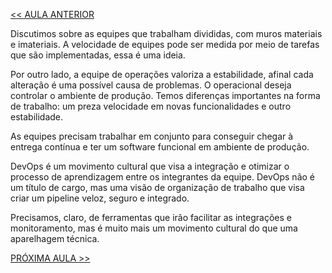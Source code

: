 [<< AULA ANTERIOR](https://github.com/pvreboucas/integracao-continua-ci/blob/aula-05/aulas/2-O%20que%20%C3%A9%20Integra%C3%A7%C3%A3o%20Cont%C3%ADnua.md)




Discutimos sobre as equipes que trabalham divididas, com muros materiais e imateriais. A velocidade de equipes pode ser medida por meio de tarefas que são implementadas, essa é uma ideia.

Por outro lado, a equipe de operações valoriza a estabilidade, afinal cada alteração é uma possível causa de problemas. O operacional deseja controlar o ambiente de produção. Temos diferenças importantes na forma de trabalho: um preza velocidade em novas funcionalidades e outro estabilidade.

As equipes precisam trabalhar em conjunto para conseguir chegar à entrega contínua e ter um software funcional em ambiente de produção.

DevOps é um movimento cultural que visa a integração e otimizar o processo de aprendizagem entre os integrantes da equipe. DevOps não é um título de cargo, mas uma visão de organização de trabalho que visa criar um pipeline veloz, seguro e integrado.

Precisamos, claro, de ferramentas que irão facilitar as integrações e monitoramento, mas é muito mais um movimento cultural do que uma aparelhagem técnica.



[PRÓXIMA AULA >>](https://github.com/pvreboucas/integracao-continua-ci/blob/aula-05/aulas/7-Conclus%C3%A3o.md)
